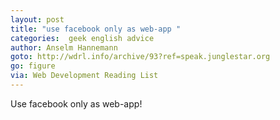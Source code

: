 ```yaml
---
layout: post
title: "use facebook only as web-app "
categories:  geek english advice
author: Anselm Hannemann
goto: http://wdrl.info/archive/93?ref=speak.junglestar.org
go: figure
via: Web Development Reading List
---
```

Use facebook only as web-app!
